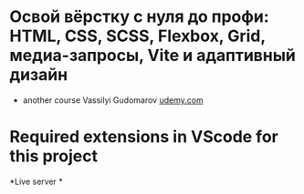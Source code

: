 # Освой вёрстку с нуля до профи: HTML, CSS, SCSS, Flexbox, Grid, медиа-запросы, Vite и адаптивный дизайн
* another course Vassilyi Gudomarov [udemy.com](https://www.udemy.com/course/html-css-gg/learn/lecture/42281890)

# Required extensions in VScode for this project
*Live server
*